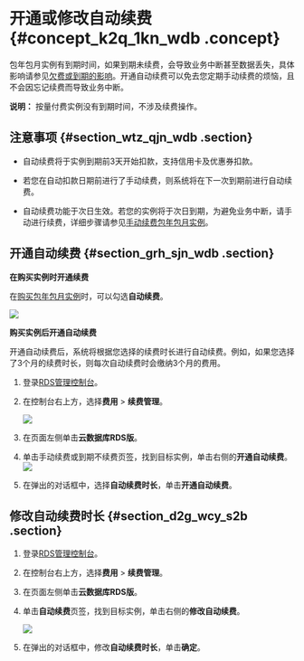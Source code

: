 # 开通或修改自动续费 {#concept_k2q_1kn_wdb .concept}

包年包月实例有到期时间，如果到期未续费，会导致业务中断甚至数据丢失，具体影响请参见[欠费或到期的影响](../../../../intl.zh-CN/云数据库RDS价格/到期或欠费的影响.md)。开通自动续费可以免去您定期手动续费的烦恼，且不会因忘记续费而导致业务中断。

**说明：** 按量付费实例没有到期时间，不涉及续费操作。

## 注意事项 {#section_wtz_qjn_wdb .section}

-   自动续费将于实例到期前3天开始扣款，支持信用卡及优惠券扣款。

-   若您在自动扣款日期前进行了手动续费，则系统将在下一次到期前进行自动续费。
-   自动续费功能于次日生效。若您的实例将于次日到期，为避免业务中断，请手动进行续费，详细步骤请参见[手动续费包年包月实例](intl.zh-CN/用户指南/计费管理/手动续费.md#)。

## 开通自动续费 {#section_grh_sjn_wdb .section}

**在购买实例时开通续费**

在[购买包年包月实例](https://rds-buy.aliyun.com/#/create/rds)时，可以勾选**自动续费**。

![](http://static-aliyun-doc.oss-cn-hangzhou.aliyuncs.com/assets/img/7890/155730157211146_zh-CN.png)

**购买实例后开通自动续费**

开通自动续费后，系统将根据您选择的续费时长进行自动续费。例如，如果您选择了3个月的续费时长，则每次自动续费时会缴纳3个月的费用。

1.  登录[RDS管理控制台](https://rds.console.aliyun.com/)。
2.  在控制台右上方，选择**费用** \> **续费管理**。

    ![](http://static-aliyun-doc.oss-cn-hangzhou.aliyuncs.com/assets/img/7890/155730157246132_zh-CN.png)

3.  在页面左侧单击**云数据库RDS版**。
4.  单击手动续费或到期不续费页签，找到目标实例，单击右侧的**开通自动续费**。![](http://static-aliyun-doc.oss-cn-hangzhou.aliyuncs.com/assets/img/7890/155730157221026_zh-CN.png)
5.  在弹出的对话框中，选择**自动续费时长**，单击**开通自动续费**。

## 修改自动续费时长 {#section_d2g_wcy_s2b .section}

1.  登录[RDS管理控制台](https://rds.console.aliyun.com/)。
2.  在控制台右上方，选择**费用** \> **续费管理**。
3.  在页面左侧单击**云数据库RDS版**。
4.  单击**自动续费**页签，找到目标实例，单击右侧的**修改自动续费**。

    ![](http://static-aliyun-doc.oss-cn-hangzhou.aliyuncs.com/assets/img/7890/155730157211149_zh-CN.png)

5.  在弹出的对话框中，修改**自动续费时长**，单击**确定**。


